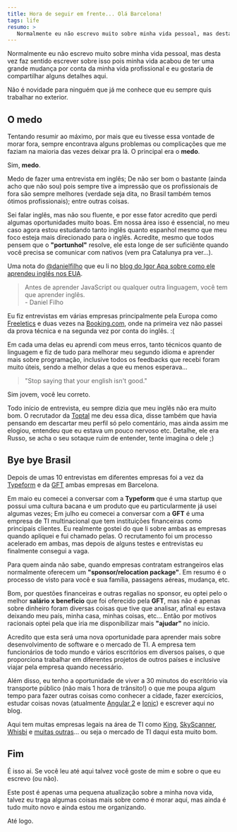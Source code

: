 ```yaml
---
title: Hora de seguir em frente... Olá Barcelona!
tags: life
resumo: >
   Normalmente eu não escrevo muito sobre minha vida pessoal, mas desta vez faz sentido escrever sobre isso pois minha vida acabou de ter uma grande mudança por conta da minha vida profissional e eu gostaria de compartilhar alguns detalhes aqui.
---
```

Normalmente eu não escrevo muito sobre minha vida pessoal, mas desta vez faz sentido escrever sobre isso pois minha vida acabou de ter uma grande mudança por conta da minha vida profissional e eu gostaria de compartilhar alguns detalhes aqui.

Não é novidade para ninguém que já me conhece que eu sempre quis trabalhar no exterior.

## O medo

Tentando resumir ao máximo, por mais que eu tivesse essa vontade de morar fora, sempre encontrava alguns problemas ou complicações que me faziam na maioria das vezes deixar pra lá. O principal era o **medo**.

Sim, **medo**.

Medo de fazer uma entrevista em inglês; De não ser bom o bastante (ainda acho que não sou) pois sempre tive a impressão que os profissionais de fora são sempre melhores (verdade seja dita, no Brasil também temos ótimos profissionais); entre outras coisas.

Sei falar inglês, mas não sou fluente, e por esse fator acredito que perdi algumas oportunidades muito boas. Em nossa área isso é essencial, no meu caso agora estou estudando tanto inglês quanto espanhol mesmo que meu foco esteja mais direcionado para o inglês. Acredite, mesmo que todos pensem que o **"portunhol"** resolve, ele esta longe de ser suficiênte quando você precisa se comunicar com nativos (vem pra Catalunya pra ver...).

Uma nota do [@danielfilho](https://twitter.com/danielfilho) que eu li no [blog do Igor Apa sobre como ele aprendeu inglês nos EUA](http://www.igorapa.com/fui-aprender-ingles.html).

> Antes de aprender JavaScript ou qualquer outra linguagem, você tem que aprender inglês.
<br> - Daniel Filho

Eu fiz entrevistas em várias empresas principalmente pela Europa como [Freeletics](https://www.freeletics.com) e duas vezes na [Booking.com](http://www.booking.com), onde na primeira vez não passei da prova técnica e na segunda vez por conta do inglês. :(

Em cada uma delas eu aprendi com meus erros, tanto técnicos quanto de linguagem e fiz de tudo para melhorar meu segundo idioma e aprender mais sobre programação, inclusive todos os feedbacks que recebi foram muito úteis, sendo a melhor delas a que eu menos esperava...

> "Stop saying that your english isn't good."

Sim jovem, você leu correto.

Todo início de entrevista, eu sempre dizia que meu inglês não era muito bom. O recrutador da [Toptal](https://www.toptal.com) me deu essa dica, disse também que havia pensando em descartar meu perfil só pelo comentário, mas ainda assim me elogiou, entendeu que eu estava um pouco nervoso etc. Detalhe, ele era Russo, se acha o seu sotaque ruim de entender, tente imagina o dele ;)

## Bye bye Brasil

Depois de umas 10 entrevistas em diferentes empresas foi a vez da [Typeform](https://www.typeform.com/) e da [GFT](http://www.gft.com/) ambas empresas em Barcelona.

Em maio eu comecei a conversar com a **Typeform** que é uma startup que possui uma cultura bacana e um produto que eu particularmente já usei algumas vezes; Em julho eu comecei a conversar com a **GFT** é uma empresa de TI multinacional que tem instituições financeiras como principais clientes. Eu realmente gostei do que li sobre ambas as empresas quando apliquei e fui chamado pelas. O recrutamento foi um processo acelerado em ambas, mas depois de alguns testes e entrevistas eu finalmente consegui a vaga.

Para quem ainda não sabe, quando empresas contratam estrangeiros elas normalmente oferecem um **"sponsor/relocation package"**. Em resumo é o processo de visto para você e sua família, passagens aéreas, mudança, etc.

Bom, por questões financeiras e outras regalias no sponsor, eu optei pelo o melhor **salário x beneficio** que foi oferecido pela **GFT**, mas não é apenas sobre dinheiro foram diversas coisas que tive que analisar, afinal eu estava deixando meu país, minha casa, minhas coisas, etc... Então por motivos racionais optei pela que iria me disponibilizar mais **"ajudar"** no início.

Acredito que esta será uma nova oportunidade para aprender mais sobre desenvolvimento de software e o mercado de TI. A empresa tem funcionários de todo mundo e vários escritórios em diversos países, o que proporciona trabalhar em diferentes projetos de outros países e inclusive viajar pela empresa quando necessário.

Além disso, eu tenho a oportunidade de viver a 30 minutos do escritório via transporte público (não mais 1 hora de trânsito!) o que me poupa algum tempo para fazer outras coisas como conhecer a cidade, fazer exercícios, estudar coisas novas (atualmente [Angular 2](https://angular.io/) e [Ionic](https://ionicframework.com/)) e escrever aqui no blog.

Aqui tem muitas empresas legais na área de TI como [King](https://king.com/), [SkyScanner](https://www.skyscanner.net/), [Whisbi](http://www.whisbi.com/) e [muitas outras](http://internetmadeinbcn.org/)... ou seja o mercado de TI daqui esta muito bom.

## Fim

É isso ai. Se você leu até aqui talvez você goste de mim e sobre o que eu escrevo (ou não).

Este post é apenas uma pequena atualização sobre a minha nova vida, talvez eu traga algumas coisas mais sobre como é morar aqui, mas ainda é tudo muito novo e ainda estou me organizando.

Até logo.